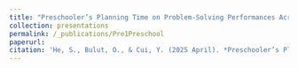 ```yaml
---
title: "Preschooler’s Planning Time on Problem-Solving Performances Across Different Task Difficulties"
collection: presentations
permalink: /_publications/Pre1Preschool
paperurl:
citation: 'He, S., Bulut, O., & Cui, Y. (2025 April). *Preschooler’s Planning Time on Problem-Solving Performances Across Different Task Difficulties: Insights from Mobile Log Data*. Paper to be presented at the annual meeting of the American Educational Research Association (AERA), Denver, CO'
---
```

